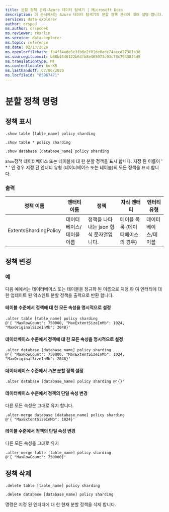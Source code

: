 ```yaml
---
title: 분할 정책 관리-Azure 데이터 탐색기 | Microsoft Docs
description: 이 문서에서는 Azure 데이터 탐색기의 분할 정책 관리에 대해 설명 합니다.
services: data-explorer
author: orspod
ms.author: orspodek
ms.reviewer: rkarlin
ms.service: data-explorer
ms.topic: reference
ms.date: 02/13/2020
ms.openlocfilehash: fb4ff4ade5e3fb0e2f01de0adc74aecd27381a3d
ms.sourcegitcommit: b08b1546122b64fb8e465073c93c78c7943824d9
ms.translationtype: MT
ms.contentlocale: ko-KR
ms.lasthandoff: 07/06/2020
ms.locfileid: "85967471"
---
```

# <a name="sharding-policy-command"></a>분할 정책 명령

## <a name="show-policy"></a>정책 표시

```kusto
.show table [table_name] policy sharding

.show table * policy sharding

.show database [database_name] policy sharding
```

`Show`정책 데이터베이스 또는 테이블에 대 한 분할 정책을 표시 합니다. 지정 된 이름이 ' * ' 인 경우 지정 된 엔터티 유형 (데이터베이스 또는 테이블)의 모든 정책을 표시 합니다.

### <a name="output"></a>출력

|정책 이름 | 엔터티 이름 | 정책 | 자식 엔터티 | 엔터티 유형
|---|---|---|---|---
|ExtentsShardingPolicy | 데이터베이스/테이블 이름 | 정책을 나타내는 json 형식 문자열입니다. | 테이블 목록 (데이터베이스의 경우)|데이터베이스/테이블

## <a name="alter-policy"></a>정책 변경

### <a name="examples"></a>예

다음 예에서는 데이터베이스 또는 테이블을 정규화 된 이름으로 지정 하 여 엔터티에 대 한 업데이트 된 익스텐트 분할 정책을 출력으로 반환 합니다.

#### <a name="setting-all-properties-of-the-policy-explicitly-at-table-level"></a>테이블 수준에서 정책에 대 한 모든 속성을 명시적으로 설정

```kusto
.alter table [table_name] policy sharding 
@'{ "MaxRowCount": 750000, "MaxExtentSizeInMb": 1024, "MaxOriginalSizeInMb": 2048}'
```

#### <a name="setting-all-properties-of-the-policy-explicitly-at-database-level"></a>데이터베이스 수준에서 정책에 대 한 모든 속성을 명시적으로 설정

```kusto
.alter database [database_name] policy sharding
@'{ "MaxRowCount": 750000, "MaxExtentSizeInMb": 1024, "MaxOriginalSizeInMb": 2048}'
```

#### <a name="setting-the-default-sharding-policy-at-database-level"></a>데이터베이스 수준에서 *기본* 분할 정책 설정

```kusto
.alter database [database_name] policy sharding @'{}'
```

#### <a name="altering-a-single-property-of-the-policy-at-database-level"></a>데이터베이스 수준에서 정책의 단일 속성 변경 

다른 모든 속성은 그대로 유지 합니다.

```kusto
.alter-merge database [database_name] policy sharding
@'{ "MaxExtentSizeInMb": 1024}'
```

#### <a name="altering-a-single-property-of-the-policy-at-table-level"></a>테이블 수준에서 정책의 단일 속성 변경

다른 모든 속성을 그대로 유지

```kusto
.alter-merge table [table_name] policy sharding
@'{ "MaxRowCount": 750000}'
```

## <a name="delete-policy"></a>정책 삭제

```kusto
.delete table [table_name] policy sharding

.delete database [database_name] policy sharding
```

명령은 지정 된 엔터티에 대 한 현재 분할 정책을 삭제 합니다.